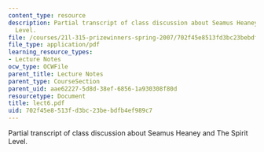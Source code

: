 ```yaml
---
content_type: resource
description: Partial transcript of class discussion about Seamus Heaney and The Spirit
  Level.
file: /courses/21l-315-prizewinners-spring-2007/702f45e8513fd3bc23bebdfb4ef989c7_lect6.pdf
file_type: application/pdf
learning_resource_types:
- Lecture Notes
ocw_type: OCWFile
parent_title: Lecture Notes
parent_type: CourseSection
parent_uid: aae62227-5d8d-38ef-6856-1a930308f80d
resourcetype: Document
title: lect6.pdf
uid: 702f45e8-513f-d3bc-23be-bdfb4ef989c7
---
```

Partial transcript of class discussion about Seamus Heaney and The Spirit Level.


